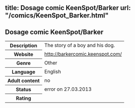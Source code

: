 title: Dosage comic KeenSpot/Barker
url: "/comics/KeenSpot_Barker.html"
---
Dosage comic KeenSpot/Barker
-----------------------------------------

<table class="comicinfo">
<tr>
<th>Description</th><td>The story of a boy and his dog.</td>
</tr>
<tr>
<th>Website</th><td><a href="http://barkercomic.keenspot.com/">http://barkercomic.keenspot.com/</a></td>
</tr>
<tr>
<th>Genre</th><td>Other</td>
</tr>
<tr>
<th>Language</th><td>English</td>
</tr>
<tr>
<th>Adult content</th><td>no</td>
</tr>
<tr>
<th>Status</th><td>error on 27.03.2013</td>
</tr>
<tr>
<th>Rating</th><td><div class="g-plusone" data-size="standard" data-annotation="bubble"
 data-href="http://barkercomic.keenspot.com/"></div></td>
</tr>
</table>
<script type="text/javascript">
  (function() {
    var po = document.createElement('script'); po.type = 'text/javascript'; po.async = true;
    po.src = 'https://apis.google.com/js/plusone.js';
    var s = document.getElementsByTagName('script')[0]; s.parentNode.insertBefore(po, s);
  })();
</script>
